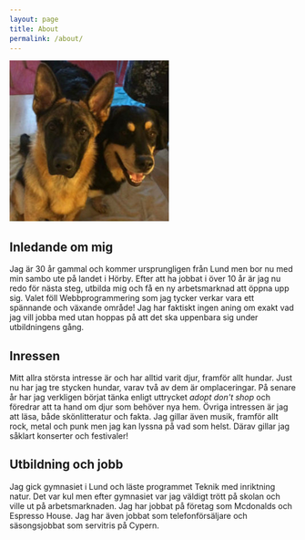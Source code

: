 ```yaml
---
layout: page
title: About
permalink: /about/
---
```


![två hundar](/assets/pics/lunaOchRex.jpg) 

## Inledande om mig

Jag är 30 år gammal och kommer ursprungligen från Lund men bor nu med min sambo ute på landet i Hörby. Efter att ha jobbat i över 10 år är jag nu redo för nästa steg, utbilda mig och få en ny arbetsmarknad att öppna upp sig. Valet föll Webbprogrammering som jag tycker verkar vara ett spännande och växande område! Jag har faktiskt ingen aning om exakt vad jag vill jobba med utan hoppas på att det ska uppenbara sig under utbildningens gång.

## Inressen

Mitt allra största intresse är och har alltid varit djur, framför allt hundar. Just nu har jag tre stycken hundar, varav två av dem är omplaceringar. På senare år har jag verkligen börjat tänka enligt uttrycket *adopt don't shop* och föredrar att ta hand om djur som behöver nya hem. 
Övriga intressen är jag att läsa, både skönlitteratur och fakta. Jag gillar även musik, framför allt rock, metal och punk men jag kan lyssna på vad som helst. Därav gillar jag såklart konserter och festivaler!

## Utbildning och jobb

Jag gick gymnasiet i Lund och läste programmet Teknik med inriktning natur. Det var kul men efter gymnasiet var jag väldigt trött på skolan och ville ut på arbetsmarknaden. Jag har jobbat på företag som Mcdonalds och Espresso House. Jag har även jobbat som telefonförsäljare och säsongsjobbat som servitris på Cypern. 